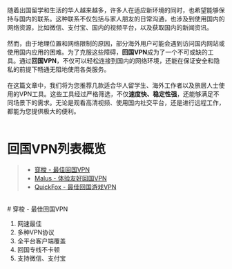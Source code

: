 随着出国留学和生活的华人越来越多，许多人在适应新环境的同时，也希望能够保持与国内的联系。这种联系不仅包括与家人朋友的日常沟通，也涉及到使用国内的网络资源，比如微信、支付宝、国内的视频平台，以及获取国内的新闻资讯。  
<br/>
然而，由于地理位置和网络限制的原因，部分海外用户可能会遇到访问国内网站或使用国内应用的困难。为了克服这些障碍，**回国VPN**成为了一个不可或缺的工具。通过**回国VPN**，不仅可以轻松连接到国内的网络环境，还能在保证安全和隐私的前提下畅通无阻地使用各类服务。  
<br/>
在这篇文章中，我们将为您推荐几款适合华人留学生、海外工作者以及旅居人士使用的VPN工具。这些工具经过严格筛选，不仅**速度快、稳定性强**，还能够满足不同场景下的需求。无论是观看高清视频、使用国内社交平台，还是进行远程工作，都能为您提供极大的便利。  
<br/>
# 回国VPN列表概览
> + [穿梭 - 最佳回国VPN](https://www.baidu.com/)
> + [Malus - 体验友好回国VPN](https://www.baidu.com/)
> + [QuickFox - 最佳回国游戏VPN](https://www.baidu.com/)
<br/>
# 穿梭 - 最佳回国VPN

1. 网速最佳
2. 多种VPN协议
3. 全平台客户端覆盖
4. 回国专线不卡顿
5. 支持微信、支付宝
